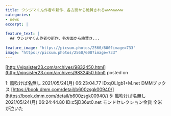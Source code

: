 ```yaml
---
title: ウシジマくん作者の新作、各方面から絶賛されるwwwwwwww
categories:
- news
excerpt: |
  
feature_text: |
  ## ウシジマくん作者の新作、各方面から絶賛さ...
  
feature_image: "https://picsum.photos/2560/600?image=733"
image: "https://picsum.photos/2560/600?image=733"
---
```


[http://vipsister23.com/archives/9832450.html](http://vipsister23.com/archives/9832450.html)
posted on 

<!--more-->

1: 風吹けば名無し 2021/05/24(月) 06:23:04.77 ID:qOLIgb1+M.net DMMブックス [https://book.dmm.com/detail/b600zsgk00940/](https://book.dmm.com/detail/b600zsgk00940/) 5: 風吹けば名無し 2021/05/24(月) 06:24:44.80 ID:c5jD36ut0.net モンドセレクション金賞 全米が泣いた
